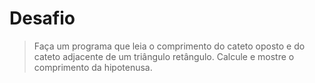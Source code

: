 # Desafio

> Faça um programa que leia o comprimento do cateto oposto e do cateto adjacente de um triângulo retângulo. Calcule e mostre o comprimento da hipotenusa.